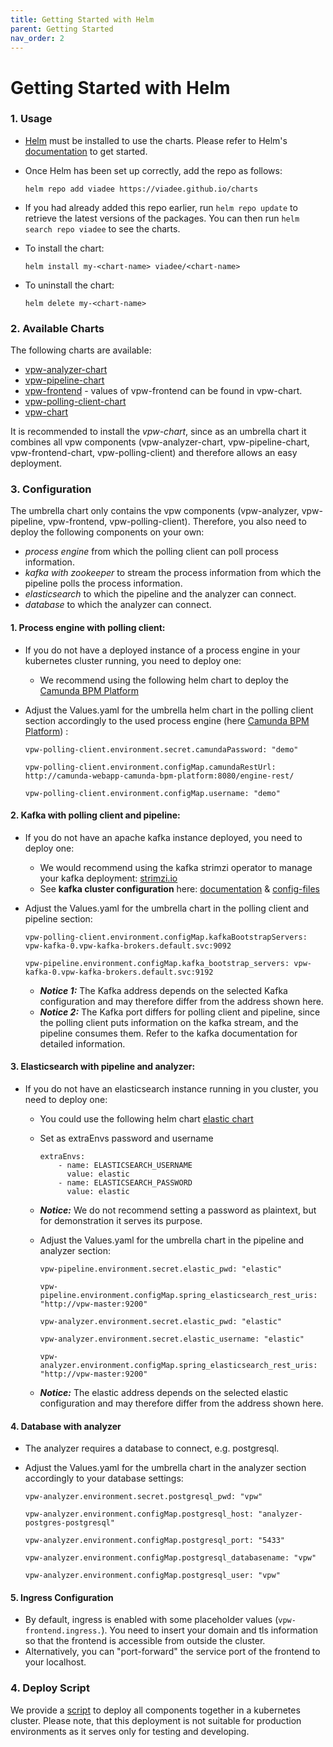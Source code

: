 ```yaml
---
title: Getting Started with Helm
parent: Getting Started
nav_order: 2
---
```

# Getting Started with Helm

### 1. Usage

* [Helm](https://helm.sh) must be installed to use the charts. Please refer to
  Helm's [documentation](https://helm.sh/docs) to get started.

* Once Helm has been set up correctly, add the repo as follows:

  `helm repo add viadee https://viadee.github.io/charts`

* If you had already added this repo earlier, run `helm repo update` to retrieve
  the latest versions of the packages.  You can then run `helm search repo
  viadee` to see the charts.

* To install the <chart-name> chart:

  `helm install my-<chart-name> viadee/<chart-name>`

* To uninstall the chart:

  `helm delete my-<chart-name>`


### 2. Available Charts 

The following charts are available: 

* [vpw-analyzer-chart](https://github.com/viadee/vPW/tree/main/deployment/helm) 
* [vpw-pipeline-chart](https://github.com/viadee/vPW/tree/main/deployment/helm)
* [vpw-frontend](https://github.com/viadee/vPW/blob/main/deployment/helm-umbrella/vpw-chart/values.yaml) - values of vpw-frontend can be found in vpw-chart. 
* [vpw-polling-client-chart](https://github.com/viadee/camunda-kafka-polling-client)  
* [vpw-chart](https://github.com/viadee/vPW/tree/main/deployment/helm-umbrella/vpw-chart)

It is recommended to install the *vpw-chart*, since as an umbrella chart it combines all vpw components (vpw-analyzer-chart, vpw-pipeline-chart, vpw-frontend-chart, vpw-polling-client) and therefore allows an easy deployment.


### 3. Configuration

The umbrella chart only contains the vpw components (vpw-analyzer, vpw-pipeline, vpw-frontend, vpw-polling-client). Therefore, you also need to deploy the following components on your own: 
* *process engine* from which the polling client can poll process information.
* *kafka with zookeeper* to stream the process information from which the pipeline polls the process information.
* *elasticsearch* to which the pipeline and the analyzer can connect.
* *database* to which the analyzer can connect. 

#### 1. Process engine with polling client: 
* If you do not have a deployed instance of a process engine in your kubernetes cluster running, you need to deploy one: 
    * We recommend using the following helm chart to deploy the [Camunda BPM Platform](https://github.com/camunda-community-hub/camunda-helm/tree/main/charts/camunda-bpm-platform#camunda-bpm-platform-helm-chart)
* Adjust the Values.yaml for the umbrella helm chart in the polling client section accordingly to the used process engine (here [Camunda BPM Platform](https://github.com/camunda-community-hub/camunda-helm/tree/main/charts/camunda-bpm-platform#camunda-bpm-platform-helm-chart)) :
  
  `vpw-polling-client.environment.secret.camundaPassword: "demo"`
  
  `vpw-polling-client.environment.configMap.camundaRestUrl: http://camunda-webapp-camunda-bpm-platform:8080/engine-rest/`
  
  `vpw-polling-client.environment.configMap.username: "demo"`

#### 2. Kafka with polling client and pipeline:
* If you do not have an apache kafka instance deployed, you need to deploy one: 
    * We would recommend using the kafka strimzi operator to manage your kafka deployment: [strimzi.io](https://strimzi.io/)
    * See __kafka cluster configuration__ here: [documentation](https://strimzi.io/docs/operators/latest/overview.html#configuration-points-broker_str) & [config-files](https://github.com/strimzi/strimzi-kafka-operator/tree/main/examples/kafka)
* Adjust the Values.yaml for the umbrella chart in the polling client and pipeline section:
  
    `vpw-polling-client.environment.configMap.kafkaBootstrapServers: vpw-kafka-0.vpw-kafka-brokers.default.svc:9092` 
  
    `vpw-pipeline.environment.configMap.kafka_bootstrap_servers: vpw-kafka-0.vpw-kafka-brokers.default.svc:9192`
  
    * ___Notice 1:___ The Kafka address depends on the selected Kafka configuration and may therefore differ from the address shown here.
    * ___Notice 2:___ The Kafka port differs for polling client and pipeline, since the polling client puts information on the kafka stream, and the pipeline consumes them. Refer to the kafka documentation for detailed information.

#### 3. Elasticsearch with pipeline and analyzer:
* If you do not have an elasticsearch instance running in you cluster, you need to deploy one: 
    * You could use the following helm chart [elastic chart](https://github.com/elastic/helm-charts)
    * Set as extraEnvs password and username
      ```
      extraEnvs:
          - name: ELASTICSEARCH_USERNAME
            value: elastic
          - name: ELASTICSEARCH_PASSWORD
            value: elastic 
      ```
    * ___Notice:___ We do not recommend setting a password as plaintext, but for demonstration it serves its purpose.

    * Adjust the Values.yaml for the umbrella chart in the pipeline and analyzer section: 
      
      `vpw-pipeline.environment.secret.elastic_pwd: "elastic"`
      
      `vpw-pipeline.environment.configMap.spring_elasticsearch_rest_uris: "http://vpw-master:9200"`
      
      `vpw-analyzer.environment.secret.elastic_pwd: "elastic"`
      
      `vpw-analyzer.environment.secret.elastic_username: "elastic"`
      
      `vpw-analyzer.environment.configMap.spring_elasticsearch_rest_uris: "http://vpw-master:9200"`

    * ___Notice:___ The elastic address depends on the selected elastic configuration and may therefore differ from the address shown here.

#### 4. Database with analyzer
* The analyzer requires a database to connect, e.g. postgresql. 
* Adjust the Values.yaml for the umbrella chart in the analyzer section accordingly to your database settings:
  
    `vpw-analyzer.environment.secret.postgresql_pwd: "vpw"`
  
    `vpw-analyzer.environment.configMap.postgresql_host: "analyzer-postgres-postgresql"`
  
    `vpw-analyzer.environment.configMap.postgresql_port: "5433"`
  
    `vpw-analyzer.environment.configMap.postgresql_databasename: "vpw"`
  
    `vpw-analyzer.environment.configMap.postgresql_user: "vpw"`

#### 5. Ingress Configuration 
* By default, ingress is enabled with some placeholder values (`vpw-frontend.ingress.`). You need to insert your domain and tls information so that the frontend is accessible from outside the cluster. 
* Alternatively, you can "port-forward" the service port of the frontend to your localhost. 

### 4. Deploy Script
We provide a [script](https://github.com/viadee/vPW/tree/main/deployment/deploy_script) to deploy all components together in a kubernetes cluster. Please note, that this deployment is not suitable for production environments as it serves only for testing and developing. 
